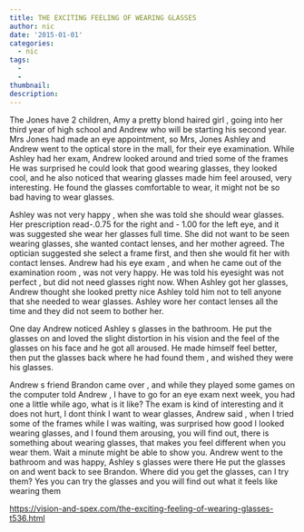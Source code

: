 ```yaml
---
title: THE EXCITING FEELING OF WEARING GLASSES
author: nic
date: '2015-01-01'
categories:
  - nic
tags:
  - 
  - 
thumbnail: 
description: 
---
```


The Jones  have 2 children, Amy a pretty blond haired girl , going into her third year  of high school
and Andrew who will be starting his second year.
Mrs Jones had made an eye appointment, so Mrs, Jones Ashley and Andrew went to the optical store in the mall, for their eye examination.
While Ashley had her exam, Andrew looked around  and tried some of the frames 
He was surprised he could look that good wearing glasses, they looked cool, and he also noticed that wearing glasses made him feel aroused, very interesting.
He found the glasses comfortable to wear, it might not be so bad having to wear glasses.

Ashley was not very happy , when she was told she should wear glasses.
Her prescription read-.0.75 for the right and - 1.00 for the left eye, and it was suggested she wear her glasses full time.
She did not want to be seen wearing glasses, she wanted contact lenses, and her mother agreed.
The optician suggested she select a frame first, and then she would fit her with contact lenses.
Andrew had his eye exam , and when he came out of the examination room , was not very happy.
He was told his eyesight was not perfect , but did not need glasses right now.
When Ashley got her glasses, Andrew thought she looked pretty  nice
Ashley told him not to tell anyone that she needed to wear glasses.
Ashley wore her contact lenses all the time and they did not seem to bother her.

One day Andrew noticed Ashley s glasses  in the bathroom.
He put the glasses on  and loved the slight distortion in his vision and the feel of the glasses on his face and he got all aroused.
He made himself feel better, then put the glasses back where he had found them , and wished they were his glasses.

Andrew s friend Brandon came over , and while they played some games on the computer told Andrew , I have to go for an eye exam next week, you  had one a little while ago, what is it like?
The exam is kind of interesting and it does not hurt,
I dont think I want to wear glasses,
Andrew said , when I tried some of the frames while I was waiting, was surprised how good I looked
wearing glasses, and I found them arousing, you will find out, there is something about wearing glasses, that makes you feel different when you wear them.
Wait a minute might be able to show you.
Andrew went to the bathroom and was happy, Ashley s glasses were there
He put the glasses on and went back to see Brandon.
Where did you get the glasses, can I try them?
Yes you can try the glasses and you will find out what it feels like wearing them

https://vision-and-spex.com/the-exciting-feeling-of-wearing-glasses-t536.html
